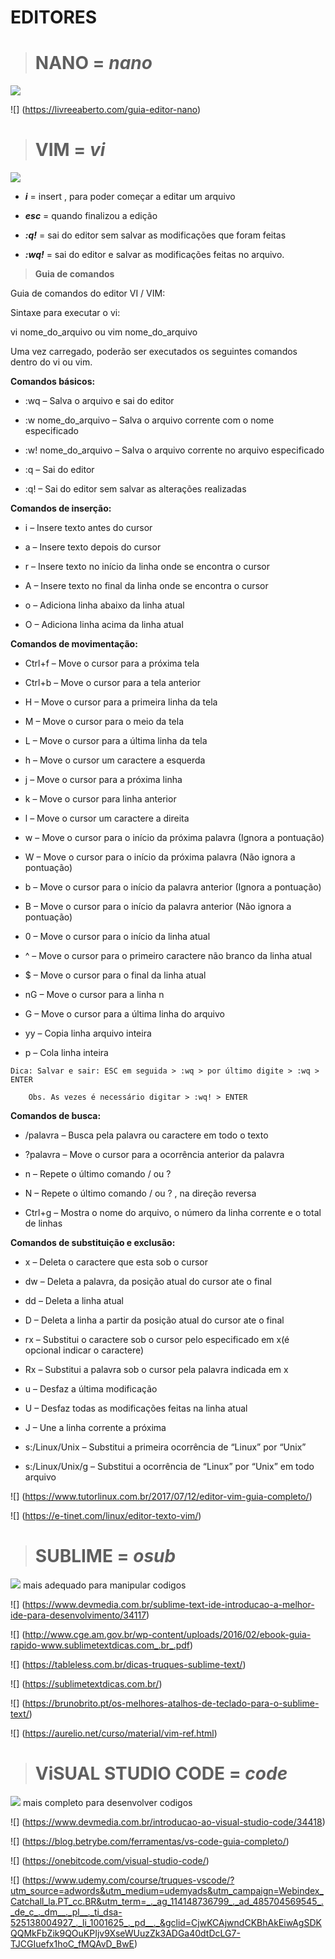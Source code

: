 # EDITORES

># NANO = ***nano***
![](imagens/001.png)

![] (https://livreeaberto.com/guia-editor-nano)

># VIM = ***vi***
![](imagens/002.png)

- ***i*** = insert , para poder começar a editar um arquivo

- ***esc*** = quando finalizou a edição

- ***:q!*** =  sai do editor sem salvar as modificações que foram feitas

- ***:wq!*** = sai do editor e salvar as modificações feitas no arquivo.

>**Guia de comandos**

Guia de comandos do editor VI / VIM:

Sintaxe para executar o vi:

vi nome_do_arquivo ou vim nome_do_arquivo

Uma vez carregado, poderão ser executados os seguintes comandos dentro do vi ou vim.

**Comandos básicos:**

- :wq – Salva o arquivo e sai do editor

- :w nome_do_arquivo – Salva o arquivo corrente com o nome especificado

- :w! nome_do_arquivo – Salva o arquivo corrente no arquivo especificado

- :q – Sai do editor

- :q! – Sai do editor sem salvar as alterações realizadas

**Comandos de inserção:**

- i – Insere texto antes do cursor

- a – Insere texto depois do cursor

- r – Insere texto no início da linha onde se encontra o cursor

- A – Insere texto no final da linha onde se encontra o cursor

- o – Adiciona linha abaixo da linha atual

- O – Adiciona linha acima da linha atual

**Comandos de movimentação:**

- Ctrl+f – Move o cursor para a próxima tela

- Ctrl+b – Move o cursor para a tela anterior

- H – Move o cursor para a primeira linha da tela

- M – Move o cursor para o meio da tela

- L – Move o cursor para a última linha da tela

- h – Move o cursor um caractere a esquerda

- j – Move o cursor para a próxima linha

- k – Move o cursor para linha anterior

- l – Move o cursor um caractere a direita

- w – Move o cursor para o início da próxima palavra (Ignora a pontuação)

- W – Move o cursor para o início da próxima palavra (Não ignora a pontuação)

- b – Move o cursor para o início da palavra anterior (Ignora a pontuação)

- B – Move o cursor para o início da palavra anterior (Não ignora a pontuação)

- 0 – Move o cursor para o início da linha atual

- ^ – Move o cursor para o primeiro caractere não branco da linha atual

- $ – Move o cursor para o final da linha atual

- nG – Move o cursor para a linha n

- G – Move o cursor para a última linha do arquivo

- yy – Copia linha arquivo inteira

- p – Cola linha inteira

 
```
Dica: Salvar e sair: ESC em seguida > :wq > por último digite > :wq > ENTER

    Obs. As vezes é necessário digitar > :wq! > ENTER
```

**Comandos de busca:**

- /palavra – Busca pela palavra ou caractere em todo o texto

- ?palavra – Move o cursor para a ocorrência anterior da palavra

- n – Repete o último comando / ou ?

- N – Repete o último comando / ou ? , na direção reversa

- Ctrl+g – Mostra o nome do arquivo, o número da linha corrente e o total de linhas

 

**Comandos de substituição e exclusão:**

- x – Deleta o caractere que esta sob o cursor

- dw – Deleta a palavra, da posição atual do cursor ate o final

- dd – Deleta a linha atual

- D – Deleta a linha a partir da posição atual do cursor ate o final

- rx – Substitui o caractere sob o cursor pelo especificado em x(é opcional 
indicar o caractere)

- Rx – Substitui a palavra sob o cursor pela palavra indicada em x

- u – Desfaz a última modificação

- U – Desfaz todas as modificações feitas na linha atual

- J – Une a linha corrente a próxima

- s:/Linux/Unix – Substitui a primeira ocorrência de “Linux” por “Unix”

- s:/Linux/Unix/g – Substitui a ocorrência de “Linux” por “Unix” em todo arquivo

![] (https://www.tutorlinux.com.br/2017/07/12/editor-vim-guia-completo/)

![] (https://e-tinet.com/linux/editor-texto-vim/)

># SUBLIME = ***osub***
![](imagens/003.png)
mais adequado para manipular codigos

![] (https://www.devmedia.com.br/sublime-text-ide-introducao-a-melhor-ide-para-desenvolvimento/34117)

![] (http://www.cge.am.gov.br/wp-content/uploads/2016/02/ebook-guia-rapido-www.sublimetextdicas.com_.br_.pdf)

![] (https://tableless.com.br/dicas-truques-sublime-text/)

![] (https://sublimetextdicas.com.br/)

![] (https://brunobrito.pt/os-melhores-atalhos-de-teclado-para-o-sublime-text/)

![] (https://aurelio.net/curso/material/vim-ref.html)

># ViSUAL STUDIO CODE = ***code***
![](imagens/004.png)
mais completo para desenvolver codigos 

![] (https://www.devmedia.com.br/introducao-ao-visual-studio-code/34418)

![] (https://blog.betrybe.com/ferramentas/vs-code-guia-completo/)

![] (https://onebitcode.com/visual-studio-code/)

![] (https://www.udemy.com/course/truques-vscode/?utm_source=adwords&utm_medium=udemyads&utm_campaign=Webindex_Catchall_la.PT_cc.BR&utm_term=_._ag_114148736799_._ad_485704569545_._de_c_._dm__._pl__._ti_dsa-525138004927_._li_1001625_._pd__._&gclid=CjwKCAjwndCKBhAkEiwAgSDKQQMkFbZik9QOuKPIjv9XseWUuzZk3ADGa40dtDcLG7-TJCGIuefx1hoC_fMQAvD_BwE)


